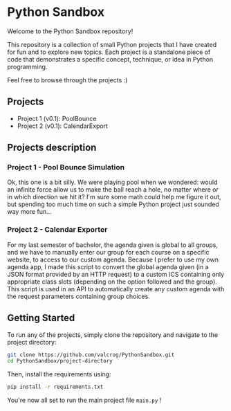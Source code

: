 # Python Sandbox

Welcome to the Python Sandbox repository!

This repository is a collection of small Python projects that I have created for fun and to explore new topics. Each project is a standalone piece of code that demonstrates a specific concept, technique, or idea in Python programming.

Feel free to browse through the projects :)

## Projects

- Project 1 (v0.1): PoolBounce
- Project 2 (v0.1): CalendarExport

## Projects description
### Project 1 - Pool Bounce Simulation
Ok, this one is a bit silly. We were playing pool when we wondered: would an infinite force allow us to make the ball reach a hole, no matter where or in which direction we hit it? I'm sure some math could help me figure it out, but spending too much time on such a simple Python project just sounded way more fun...

### Project 2 - Calendar Exporter
For my last semester of bachelor, the agenda given is global to all groups, and we have to manually enter our group for each course on a specific website, to access to our custom agenda. Because I prefer to use my own agenda app, I made this script to convert the global agenda given (in a JSON format provided by an HTTP request) to a custom ICS containing only appropriate class slots (depending on the option followed and the group). This script is used in an API to automatically create any custom agenda with the request parameters containing group choices.

## Getting Started

To run any of the projects, simply clone the repository and navigate to the project directory:

```bash
git clone https://github.com/valcrog/PythonSandbox.git
cd PythonSandbox/project-directory
```

Then, install the requirements using:

```bash
pip install -r requirements.txt
```

You're now all set to run the main project file `main.py` !